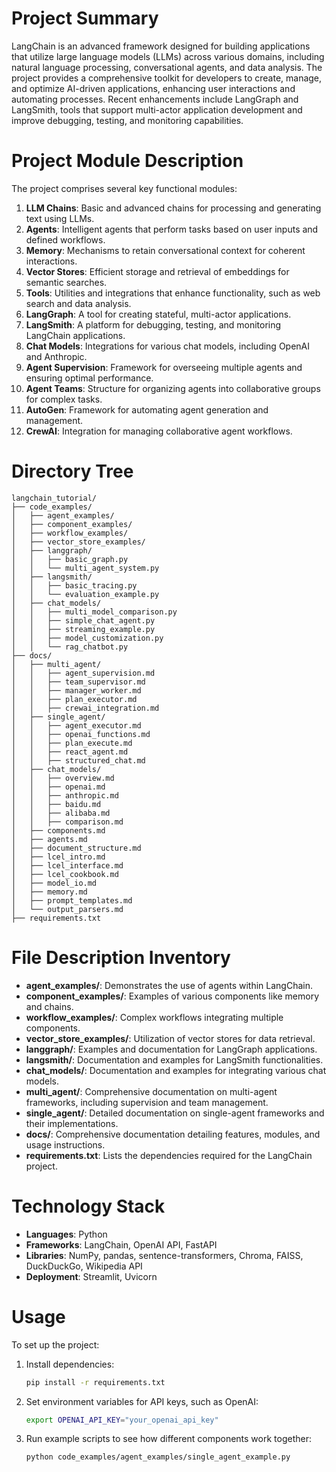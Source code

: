 # Project Summary
LangChain is an advanced framework designed for building applications that utilize large language models (LLMs) across various domains, including natural language processing, conversational agents, and data analysis. The project provides a comprehensive toolkit for developers to create, manage, and optimize AI-driven applications, enhancing user interactions and automating processes. Recent enhancements include LangGraph and LangSmith, tools that support multi-actor application development and improve debugging, testing, and monitoring capabilities.

# Project Module Description
The project comprises several key functional modules:
1. **LLM Chains**: Basic and advanced chains for processing and generating text using LLMs.
2. **Agents**: Intelligent agents that perform tasks based on user inputs and defined workflows.
3. **Memory**: Mechanisms to retain conversational context for coherent interactions.
4. **Vector Stores**: Efficient storage and retrieval of embeddings for semantic searches.
5. **Tools**: Utilities and integrations that enhance functionality, such as web search and data analysis.
6. **LangGraph**: A tool for creating stateful, multi-actor applications.
7. **LangSmith**: A platform for debugging, testing, and monitoring LangChain applications.
8. **Chat Models**: Integrations for various chat models, including OpenAI and Anthropic.
9. **Agent Supervision**: Framework for overseeing multiple agents and ensuring optimal performance.
10. **Agent Teams**: Structure for organizing agents into collaborative groups for complex tasks.
11. **AutoGen**: Framework for automating agent generation and management.
12. **CrewAI**: Integration for managing collaborative agent workflows.

# Directory Tree
```
langchain_tutorial/
├── code_examples/
│   ├── agent_examples/
│   ├── component_examples/
│   ├── workflow_examples/
│   ├── vector_store_examples/
│   ├── langgraph/
│   │   ├── basic_graph.py
│   │   └── multi_agent_system.py
│   ├── langsmith/
│   │   ├── basic_tracing.py
│   │   └── evaluation_example.py
│   ├── chat_models/
│   │   ├── multi_model_comparison.py
│   │   ├── simple_chat_agent.py
│   │   ├── streaming_example.py
│   │   ├── model_customization.py
│   │   └── rag_chatbot.py
├── docs/
│   ├── multi_agent/
│   │   ├── agent_supervision.md
│   │   ├── team_supervisor.md
│   │   ├── manager_worker.md
│   │   ├── plan_executor.md
│   │   ├── crewai_integration.md
│   ├── single_agent/
│   │   ├── agent_executor.md
│   │   ├── openai_functions.md
│   │   ├── plan_execute.md
│   │   ├── react_agent.md
│   │   ├── structured_chat.md
│   ├── chat_models/
│   │   ├── overview.md
│   │   ├── openai.md
│   │   ├── anthropic.md
│   │   ├── baidu.md
│   │   ├── alibaba.md
│   │   ├── comparison.md
│   ├── components.md
│   ├── agents.md
│   ├── document_structure.md
│   ├── lcel_intro.md
│   ├── lcel_interface.md
│   ├── lcel_cookbook.md
│   ├── model_io.md
│   ├── memory.md
│   ├── prompt_templates.md
│   └── output_parsers.md
├── requirements.txt
```

# File Description Inventory
- **agent_examples/**: Demonstrates the use of agents within LangChain.
- **component_examples/**: Examples of various components like memory and chains.
- **workflow_examples/**: Complex workflows integrating multiple components.
- **vector_store_examples/**: Utilization of vector stores for data retrieval.
- **langgraph/**: Examples and documentation for LangGraph applications.
- **langsmith/**: Documentation and examples for LangSmith functionalities.
- **chat_models/**: Documentation and examples for integrating various chat models.
- **multi_agent/**: Comprehensive documentation on multi-agent frameworks, including supervision and team management.
- **single_agent/**: Detailed documentation on single-agent frameworks and their implementations.
- **docs/**: Comprehensive documentation detailing features, modules, and usage instructions.
- **requirements.txt**: Lists the dependencies required for the LangChain project.

# Technology Stack
- **Languages**: Python
- **Frameworks**: LangChain, OpenAI API, FastAPI
- **Libraries**: NumPy, pandas, sentence-transformers, Chroma, FAISS, DuckDuckGo, Wikipedia API
- **Deployment**: Streamlit, Uvicorn

# Usage
To set up the project:
1. Install dependencies:
   ```bash
   pip install -r requirements.txt
   ```
2. Set environment variables for API keys, such as OpenAI:
   ```bash
   export OPENAI_API_KEY="your_openai_api_key"
   ```
3. Run example scripts to see how different components work together:
   ```bash
   python code_examples/agent_examples/single_agent_example.py
   ```
